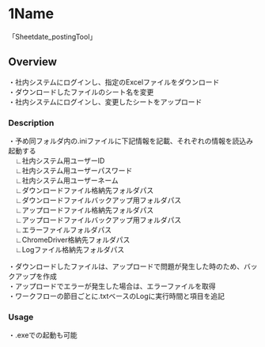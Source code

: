 # 1Name  
「Sheetdate_postingTool」  

## Overview  
・社内システムにログインし、指定のExcelファイルをダウンロード  
・ダウンロードしたファイルのシート名を変更  
・社内システムにログインし、変更したシートをアップロード  

### Description  
・予め同フォルダ内の.iniファイルに下記情報を記載、それぞれの情報を読込み起動する  
　∟社内システム用ユーザーID  
　∟社内システム用ユーザーパスワード  
　∟社内システム用ユーザーネーム  
　∟ダウンロードファイル格納先フォルダパス  
　∟ダウンロードファイルバックアップ用フォルダパス  
　∟アップロードファイル格納先フォルダパス  
　∟アップロードファイルバックアップ用フォルダパス  
　∟エラーファイルフォルダパス  
　∟ChromeDriver格納先フォルダパス  
　∟Logファイル格納先フォルダパス  

・ダウンロードしたファイルは、アップロードで問題が発生した時のため、バックアップを作成  
・アップロードでエラーが発生した場合は、エラーファイルを取得  
・ワークフローの節目ごとに.txtベースのLogに実行時間と項目を追記  

### Usage  
・.exeでの起動も可能  

